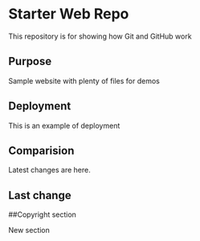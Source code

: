 # Starter Web Repo

This repository is for showing how Git and GitHub work

## Purpose

Sample website with plenty of files for demos

## Deployment

This is an example of deployment

## Comparision

Latest changes are here.

## Last change

##Copyright section

New section